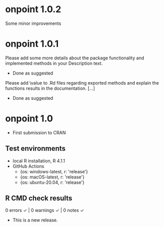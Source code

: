 # onpoint 1.0.2
Some minor improvements

# onpoint 1.0.1
Please add some more details about the package functionality and implemented methods in your Description text.

* Done as suggested

Please add \value to .Rd files regarding exported methods and explain the functions results in the documentation. [...]

* Done as suggested

# onpoint 1.0
* First submission to CRAN

## Test environments
* local R installation, R 4.1.1
* GitHub Actions
  * {os: windows-latest, r: 'release'}
  * {os: macOS-latest, r: 'release'}
  * {os: ubuntu-20.04, r: 'release'}

## R CMD check results

0 errors ✓ | 0 warnings ✓ | 0 notes ✓

* This is a new release.
